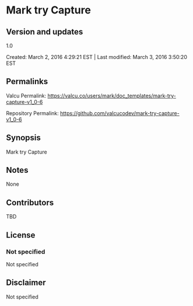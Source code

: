 

# Mark try Capture

## Version and updates

1.0

Created: March 2, 2016  4:29:21 EST | Last modified: March 3, 2016  3:50:20 EST

## Permalinks

Valcu Permalink: https://valcu.co/users/mark/doc_templates/mark-try-capture-v1_0-6

Repository Permalink: https://github.com/valcucodev/mark-try-capture-v1_0-6

## Synopsis

Mark try Capture

## Notes

None

## Contributors

TBD

## License

### Not specified


  Not specified


## Disclaimer


  Not specified
